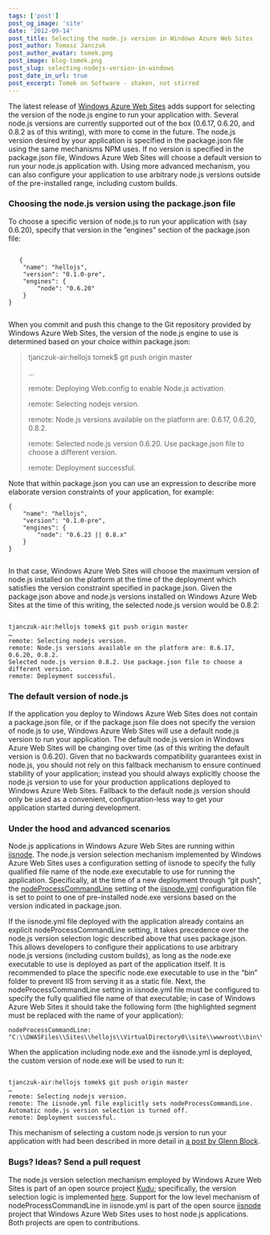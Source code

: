 ```yaml
---
tags: ['post']
post_og_image: 'site'
date: '2012-09-14'  
post_title: Selecting the node.js version in Windows Azure Web Sites
post_author: Tomasz Janczuk
post_author_avatar: tomek.png
post_image: blog-tomek.png
post_slug: selecting-nodejs-version-in-windows
post_date_in_url: true
post_excerpt: Tomek on Software - shaken, not stirred
---
```





The latest release of [Windows Azure Web Sites](http://www.windowsazure.com/en-us/develop/nodejs/) adds support for selecting the version of the node.js engine to run your application with. Several node.js versions are currently supported out of the box (0.6.17, 0.6.20, and 0.8.2 as of this writing), with more to come in the future. The node.js version desired by your application is specified in the package.json file using the same mechanisms NPM uses. If no version is specified in the package.json file, Windows Azure Web Sites will choose a default version to run your node.js application with. Using more advanced mechanism, you can also configure your application to use arbitrary node.js versions outside of the pre-installed range, including custom builds.   

### Choosing the node.js version using the package.json file  

To choose a specific version of node.js to run your application with (say 0.6.20), specify that version in the “engines” section of the package.json file:   

```

   {  
    "name": "hellojs",  
    "version": "0.1.0-pre",  
    "engines": {  
        "node": "0.6.20"  
    }  
}
  

```


When you commit and push this change to the Git repository provided by Windows Azure Web Sites, the version of the node.js engine to use is determined based on your choice within package.json:

>
> tjanczuk-air:hellojs tomek$ git push origin master
>
> …
>
> remote: Deploying Web.config to enable Node.js activation.
>
> remote: Selecting nodejs version.
>
> remote: Node.js versions available on the platform are: 0.6.17, 0.6.20, 0.8.2.
>
> remote: Selected node.js version 0.6.20. Use package.json file to choose a different version.
>
> remote: Deployment successful.

Note that within package.json you can use an expression to describe more elaborate version constraints of your application, for example:

```
{  
    "name": "hellojs",  
    "version": "0.1.0-pre",  
    "engines": {  
        "node": "0.6.23 || 0.8.x"  
    }  
}
  

```


In that case, Windows Azure Web Sites will choose the maximum version of node.js installed on the platform at the time of the deployment which satisfies the version constraint specified in package.json. Given the package.json above and node.js versions installed on Windows Azure Web Sites at the time of this writing, the selected node.js version would be 0.8.2:

```

tjanczuk-air:hellojs tomek$ git push origin master 
… 
remote: Selecting nodejs version. 
remote: Node.js versions available on the platform are: 0.6.17, 0.6.20, 0.8.2. 
Selected node.js version 0.8.2. Use package.json file to choose a different version. 
remote: Deployment successful.

```


### The default version of node.js

If the application you deploy to Windows Azure Web Sites does not contain a package.json file, or if the package.json file does not specify the version of node.js to use, Windows Azure Web Sites will use a default node.js version to run your application. The default node.js version in Windows Azure Web Sites will be changing over time (as of this writing the default version is 0.6.20). Given that no backwards compatibility guarantees exist in node.js, you should not rely on this fallback mechanism to ensure continued stability of your application; instead you should always explicitly choose the node.js version to use for your production applications deployed to Windows Azure Web Sites. Fallback to the default node.js version should only be used as a convenient, configuration-less way to get your application started during development. 

### Under the hood and advanced scenarios

Node.js applications in Windows Azure Web Sites are running within [iisnode](https://github.com/tjanczuk/iisnode). The node.js version selection mechanism implemented by Windows Azure Web Sites uses a configuration setting of iisnode to specify the fully qualified file name of the node.exe executable to use for running the application. Specifically, at the time of a new deployment through “git push”, the [nodeProcessCommandLine](https://github.com/tjanczuk/iisnode/blob/master/src/samples/configuration/iisnode.yml#L10-13) setting of the [iisnode.yml](http://tomasz.janczuk.org/2012/05/yaml-configuration-support-in-iisnode.html) configuration file is set to point to one of pre-installed node.exe versions based on the version indicated in package.json. 

If the iisnode.yml file deployed with the application already contains an explicit nodeProcessCommandLine setting, it takes precedence over the node.js version selection logic described above that uses package.json. This allows developers to configure their applications to use arbitrary node.js versions (including custom builds), as long as the node.exe executable to use is deployed as part of the application itself. It is recommended to place the specific node.exe executable to use in the “bin” folder to prevent IIS from serving it as a static file. Next, the nodeProcessCommandLine setting in iisnode.yml file must be configured to specify the fully qualified file name of that executable; in case of Windows Azure Web Sites it should take the following form (the highlighted segment must be replaced with the name of your application): 

```
nodeProcessCommandLine: "C:\\DWASFiles\\Sites\\hellojs\\VirtualDirectory0\\site\\wwwroot\\bin\\node.exe"

```


When the application including node.exe and the iisnode.yml is deployed, the custom version of node.exe will be used to run it: 

```

tjanczuk-air:hellojs tomek$ git push origin master 
… 
remote: Selecting nodejs version. 
remote: The iisnode.yml file explicitly sets nodeProcessCommandLine. Automatic node.js version selection is turned off. 
remote: Deployment successful.

```


This mechanism of selecting a custom node.js version to run your application with had been described in more detail in [a post by Glenn Block](http://codebetter.com/glennblock/2012/06/29/getting-your-azure-web-site-to-use-node-v0-8-1-now/). 

### Bugs? Ideas? Send a pull request

The node.js version selection mechanism employed by Windows Azure Web Sites is part of an open source project [Kudu](https://github.com/projectkudu/kudu); specifically, the version selection logic is implemented [here](https://github.com/projectkudu/kudu/blob/master/Kudu.Core/Scripts/selectNodeVersion.js). Support for the low level mechanism of nodeProcessCommandLine in iisnode.yml is part of the open source [iisnode](https://github.com/tjanczuk/iisnode) project that Windows Azure Web Sites uses to host node.js applications. Both projects are open to contributions.   